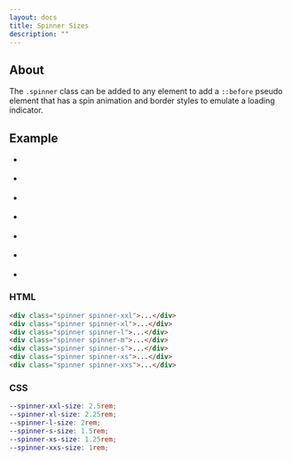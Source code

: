 ```yaml
---
layout: docs
title: Spinner Sizes
description: ""
---
```


## About

The `.spinner` class can be added to any element to add a `::before` pseudo element that has a spin animation and border styles to emulate a loading indicator.

## Example

<div class="group">
  <ul>
    <li>
      <div class="space-xxl background-light spinner spinner-xxl"></div>
    </li>
    <li>
      <div class="space-xxl background-light spinner spinner-xl"></div>
    </li>
    <li>
      <div class="space-xxl background-light spinner spinner-l"></div>
    </li>
    <li>
      <div class="space-xxl background-light spinner spinner-m"></div>
    </li>
    <li>
      <div class="space-xxl background-light spinner spinner-s"></div>
    </li>
    <li>
      <div class="space-xxl background-light spinner spinner-xs"></div>
    </li>
    <li>
      <div class="space-xxl background-light spinner spinner-xxs"></div>
    </li>
  </ul>
</div>

### HTML

```html
<div class="spinner spinner-xxl">...</div>
<div class="spinner spinner-xl">...</div>
<div class="spinner spinner-l">...</div>
<div class="spinner spinner-m">...</div>
<div class="spinner spinner-s">...</div>
<div class="spinner spinner-xs">...</div>
<div class="spinner spinner-xxs">...</div>
```

### CSS

```scss
--spinner-xxl-size: 2.5rem;
--spinner-xl-size: 2.25rem;
--spinner-l-size: 2rem;
--spinner-s-size: 1.5rem;
--spinner-xs-size: 1.25rem;
--spinner-xxs-size: 1rem;
```
